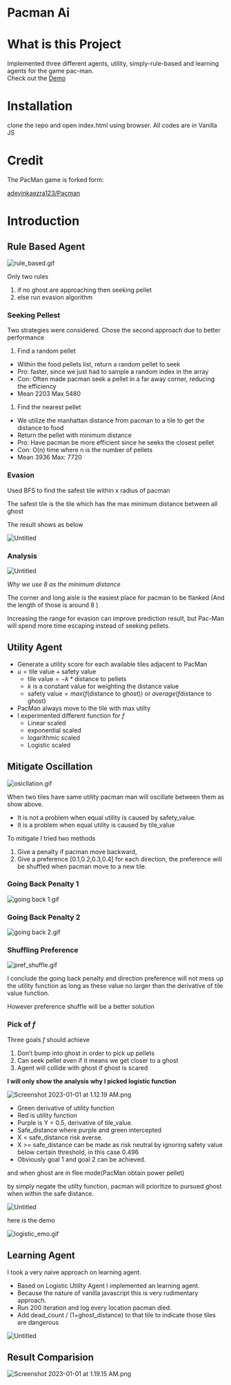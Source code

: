 # Pacman Ai



# What is this Project

Implemented three different agents, utility, simply-rule-based and learning agents for the game pac-man.<br/>
Check out the [Demo](https://lamonkey.github.io/Pacman_AI/)
# Installation

clone the repo and open index.html using browser. All codes are in Vanilla JS 

# Credit

The PacMan game is forked form:

[adeyinkaezra123/Pacman](https://github.com/adeyinkaezra123/PacMan)

# Introduction

## Rule Based Agent

![rule_based.gif](Pacman%20Ai%202ee97b96a7a74fd28d1fbd67586e3aba/rule_based.gif)

Only two rules

1. if no ghost are approaching then seeking pellet
2. else run evasion algorithm

### Seeking Pellest

Two strategies were considered. Chose the second approach due to better performance

1. Find a random pellet
- Within the food pellets list, return a random pellet to seek
- Pro: faster, since we just had to sample a random index in the array
- Con: Often made pacman seek a pellet in a far away corner, reducing the efficiency
- Mean 2203 Max 5480
1. Find the nearest pellet
- We utilize the manhattan distance from pacman to a tile to get the distance to food
- Return the pellet with minimum distance
- Pro: Have pacman be more efficient since he seeks the closest pellet
- Con: O(n) time where n is the number of pellets
- Mean 3936 Max: 7720

### Evasion

Used BFS to find the safest tile within x radius of pacman

The safest tile is the tile which has the max minimum distance between all ghost

The result shows as below

![Untitled](Pacman%20Ai%202ee97b96a7a74fd28d1fbd67586e3aba/Untitled.png)

### Analysis

![Untitled](Pacman%20Ai%202ee97b96a7a74fd28d1fbd67586e3aba/Untitled%201.png)

*Why we use 8 as the minimum distance*

The corner and long aisle is the easiest place for pacman to be flanked (And the length of those is around 8 )

Increasing the range for evasion can improve prediction result, but Pac-Man will spend more time escaping instead of seeking pellets.

## Utility Agent

- Generate a utility score for each available tiles adjacent to PacMan
- $u = \text{tile value} + \text{safety value}$
    - $\text{tile value} = -k * \text{distance to pellets}$
    - $k$  is a constant value for weighting the distance value
    - $\text{safety value} = max(f(\text{distance to ghost}))$ or $average(f\text{distance to ghost})$
- PacMan always move to the tile with max utilty
- I experimented different function for $f$
    - Linear scaled
    - exponential scaled
    - logarithmic scaled
    - Logistic scaled

## Mitigate Oscillation

![osicllation.gif](Pacman%20Ai%202ee97b96a7a74fd28d1fbd67586e3aba/osicllation.gif)

When two tiles have same utility pacman man will oscillate between them as show above.

- It is not a problem when equal utility is caused by safety_value.
- It is a problem when equal utility is caused by tile_value

To mitigate I tried two methods

1. Give a penalty if pacman move backward,
2. Give a preference [0.1,0.2,0.3,0.4] for each direction, the preference will be shuffled when pacman move to a new tile.

### Going Back Penalty 1

![going back 1.gif](Pacman%20Ai%202ee97b96a7a74fd28d1fbd67586e3aba/going_back_1.gif)

### Going Back Penalty 2

![going back 2.gif](Pacman%20Ai%202ee97b96a7a74fd28d1fbd67586e3aba/going_back_2.gif)

### Shuffling Preference

![pref_shuffle.gif](Pacman%20Ai%202ee97b96a7a74fd28d1fbd67586e3aba/pref_shuffle.gif)

I conclude the going back penalty and direction preference will not mess up the utility function as long as these value no larger than the derivative of tile value function.

However preference shuffle will be a better solution

### Pick of $f$

Three goals $f$ should achieve 

1. Don’t bump into ghost in order to pick up pellets
2. Can seek pellet even if it means we get closer to a ghost
3. Agent will collide with ghost if ghost is scared

**I will only show the analysis why I picked logistic function**

![Screenshot 2023-01-01 at 1.12.19 AM.png](Pacman%20Ai%202ee97b96a7a74fd28d1fbd67586e3aba/Screenshot_2023-01-01_at_1.12.19_AM.png)

- Green derivative of utility function
- Red is utility function
- Purple is Y = 0.5, derivative of tile_value.
- Safe_distance where purple and green intercepted
- X < safe_distance risk averse.
- X >= safe_distance can be made as risk neutral by ignoring safety value below certain threshold, in this case 0.496
- Obviously goal 1 and goal 2 can be achieved.

and when ghost are in flee mode(PacMan obtain power pellet)

by simply negate the utilty function, pacman will prioritize to pursued ghost when within the safe distance.

![Untitled](Pacman%20Ai%202ee97b96a7a74fd28d1fbd67586e3aba/Untitled%202.png)

here is the demo

![logistic_emo.gif](Pacman%20Ai%202ee97b96a7a74fd28d1fbd67586e3aba/logistic_emo.gif)

## Learning Agent

I took a very naive approach on learning agent. 

- Based on Logistic Utility Agent I implemented an learning agent.
- Because the nature of vanilla javascript this is very rudimentary approach.
- Run 200 iteration and log every location pacman died.
- Add dead_count / (1+ghost_distance) to that tile to indicate those tiles are dangerous

![Untitled](Pacman%20Ai%202ee97b96a7a74fd28d1fbd67586e3aba/Untitled%203.png)

## Result Comparision

![Screenshot 2023-01-01 at 1.19.15 AM.png](Pacman%20Ai%202ee97b96a7a74fd28d1fbd67586e3aba/Screenshot_2023-01-01_at_1.19.15_AM.png)

